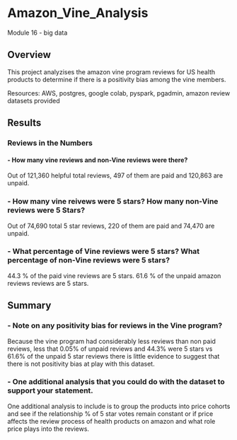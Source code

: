 # Amazon_Vine_Analysis
Module 16 - big data

## Overview
This project analyzises the amazon vine program reviews for US health products to determine if there is a positivity bias among the vine members.

Resources: AWS, postgres, google colab, pyspark, pgadmin, amazon review datasets provided


## Results

### Reviews in the Numbers

#### - How many vine reviews and non-Vine reviews were there?

Out of 121,360 helpful total reviews, 497 of them are paid and 120,863 are unpaid.



### - How many vine reivews were 5 stars? How many non-Vine reviews were 5 Stars?

Out of 74,690 total 5 star reviews, 220 of them are paid and 74,470 are unpaid.



### - What percentage of Vine reviews were 5 stars? What percentage of non-Vine reviews were 5 stars?

44.3 % of the paid vine reviews are 5 stars.
61.6 % of the unpaid amazon reviews reviews are 5 stars.



## Summary
### - Note on any positivity bias for reviews in the Vine program?  

Because the vine program had considerably less reviews than non paid reviews, less that 0.05% of unpaid reviews and 44.3% were 5 stars vs 61.6% of the unpaid 5 star reviews there is little evidence to suggest that there is not positivity bias at play with this dataset.

### - One additional analysis that you could do with the dataset to support your statement.

One additional analysis to include is to group the products into price cohorts and see if the relationship % of 5 star votes remain constant or if price affects the review process of health products on amazon and what role price plays into the reviews.
